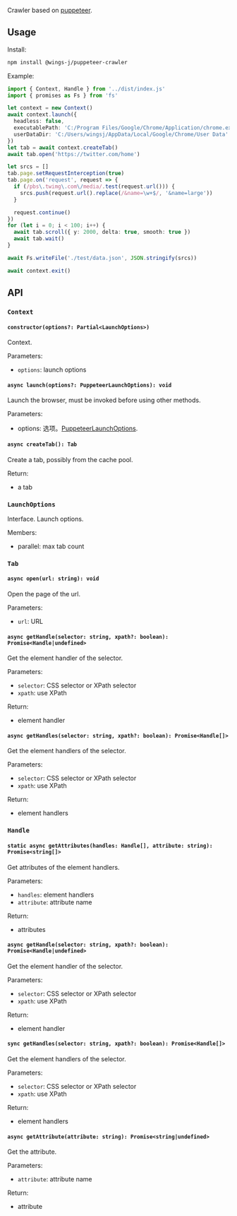 Crawler based on [puppeteer](https://www.npmjs.com/package/puppeteer).

## Usage

Install:

```sh
npm install @wings-j/puppeteer-crawler
```

Example:

```ts
import { Context, Handle } from '../dist/index.js'
import { promises as Fs } from 'fs'

let context = new Context()
await context.launch({
  headless: false,
  executablePath: 'C:/Program Files/Google/Chrome/Application/chrome.exe',
  userDataDir: 'C:/Users/wingsj/AppData/Local/Google/Chrome/User Data'
})
let tab = await context.createTab()
await tab.open('https://twitter.com/home')

let srcs = []
tab.page.setRequestInterception(true)
tab.page.on('request', request => {
  if (/pbs\.twimg\.com\/media/.test(request.url())) {
    srcs.push(request.url().replace(/&name=\w+$/, '&name=large'))
  }

  request.continue()
})
for (let i = 0; i < 100; i++) {
  await tab.scroll({ y: 2000, delta: true, smooth: true })
  await tab.wait()
}

await Fs.writeFile('./test/data.json', JSON.stringify(srcs))

await context.exit()
```

## API

### `Context`

#### `constructor(options?: Partial<LaunchOptions>)`

Context.

Parameters:

- `options`: launch options

#### `async launch(options?: PuppeteerLaunchOptions): void`

Launch the browser, must be invoked before using other methods.

Parameters:

- options: 选项。[PuppeteerLaunchOptions](https://pptr.dev/api/puppeteer.puppeteerlaunchoptions).

#### `async createTab(): Tab`

Create a tab, possibly from the cache pool.

Return:

- a tab

### `LaunchOptions`

Interface. Launch options.

Members:

- parallel: max tab count

### `Tab`

#### `async open(url: string): void`

Open the page of the url.

Parameters:

- `url`: URL

#### `async getHandle(selector: string, xpath?: boolean): Promise<Handle|undefined>`

Get the element handler of the selector.

Parameters:

- `selector`: CSS selector or XPath selector
- `xpath`: use XPath

Return:

- element handler

#### `async getHandles(selector: string, xpath?: boolean): Promise<Handle[]>`

Get the element handlers of the selector.

Parameters:

- `selector`: CSS selector or XPath selector
- `xpath`: use XPath

Return:

- element handlers

### `Handle`

#### `static async getAttributes(handles: Handle[], attribute: string): Promise<string[]>`

Get attributes of the element handlers.

Parameters:

- `handles`: element handlers
- `attribute`: attribute name

Return:

- attributes

#### `async getHandle(selector: string, xpath?: boolean): Promise<Handle|undefined>`

Get the element handler of the selector.

Parameters:

- `selector`: CSS selector or XPath selector
- `xpath`: use XPath

Return:

- element handler

#### `sync getHandles(selector: string, xpath?: boolean): Promise<Handle[]>`

Get the element handlers of the selector.

Parameters:

- `selector`: CSS selector or XPath selector
- `xpath`: use XPath

Return:

- element handlers

#### `async getAttribute(attribute: string): Promise<string|undefined>`

Get the attribute.

Parameters:

- `attribute`: attribute name

Return:

- attribute
